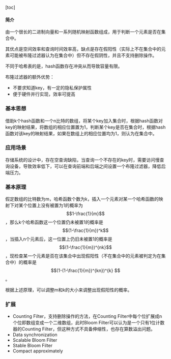 [toc]

#### 简介

由一个很长的二进制向量和一系列随机映射函数组成，用于判断一个元素是否在集合中。

其优点是空间效率和查询时间效率高，缺点是存在假阳性（实际上不在集合中的元素可能被布隆过滤器认为在集合中）但不存在假阴性，并且不支持删除操作。

不同于哈希表的是，hash函数存在冲突从而导致容量有限。

布隆过滤器的额外优势：

- 不要求知道key，有一定的隐私保护属性
- 便于硬件并行实现，效率可提高

### 基本思想

借助k个hash函数和一个n比特的数组，将某个key加入集合时，根据hash函数对key的映射结果，将数组的相应位置置为1，判断某个key是否在集合时，根据hash函数对该key的映射结果，如果在数组上的相应位置均为1，则认为在集合中。

### 应用场景

存储系统的设计中，存在空查询缺陷，当查询一个不存在的key时，需要访问慢查询设备，导致效率低下，可以在查询前端和后端之间设置一个布隆过滤器，降低后端压力。

### 基本原理

假定数组的比特数为m，哈希函数个数为k，插入一个元素对某一个哈希函数的映射下对某个位置上没有被置为1的概率为$$1-\frac{1}{m}$$，那么k个哈希函数这一个位置仍未被置1的概率是$$(1-\frac{1}{m})^k$$，当插入n个元素后，这一位置上仍旧未被置1的概率是$$(1-\frac{1}{m})^{nk}$$，现检查某一个元素是否在该集合中出现假阳性（不在集合中的元素被判定为在集合中）的概率是$$(1-(1-\frac{1}{m})^{kn})^{k}  $$。

根据上述原理，可以调整m和k的大小来调整出现假阳性的概率。

### 扩展

- Counting Filter，支持删除操作的方法，在Counting Filter中每个位扩展成n个位即数组变成一个二维数组，此时Bloom Filter可以认为是一个只有1位计数器的Counting Filter，但这种方式不具备伸缩性，也存在算数溢出问题。
- Data synchronization
- Scalable Bloom Filter
- Stable Bloom Filter
- Compact approximately